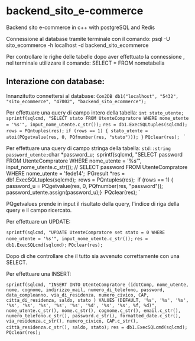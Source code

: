 # backend_sito_e-commerce
Backend sito e-commerce in c++ with postgreSQL and Redis


Connessione al database tramite terminale con il comando:
psql -U sito_ecommerce -h localhost -d backend_sito_ecommerce

Per controllare le righe delle tabelle dopo aver effettuato la connessione , nel terminale utilizzare il comando:
SELECT * FROM nometabella

## Interazione con database:
Innanzitutto connettersi al database:
`Con2DB db1("localhost", "5432", "sito_ecommerce", "47002", "backend_sito_ecommerce");`

Per effettuare una query di campo intero della tabella:
`int stato_utente; `
`sprintf(sqlcmd, "SELECT stato FROM UtenteCompratore WHERE nome_utente = '%s'", input_nome_utente.c_str());`
`res = db1.ExecSQLtuples(sqlcmd);`
`rows = PQntuples(res);`
`if (rows == 1) { stato_utente = atoi(PQgetvalue(res, 0, PQfnumber(res, "stato"))); }`
`PQclear(res); `
`

Per effettuare una query di campo stringa della tabella:
`
std::string password_utente;
`char *password_u;`
`sprintf(sqlcmd, "SELECT password FROM UtenteCompratore WHERE nome_utente = '%s'", input_nome_utente.c_str());   // SELECT password FROM UtenteCompratore WHERE nome_utente = 'fede14';`
`PGresult *res = db1.ExecSQLtuples(sqlcmd);`
`rows = PQntuples(res);`
`if (rows == 1) {`
    `password_u = PQgetvalue(res, 0, PQfnumber(res, "password"));`
    `password_utente.assign(password_u);}`
`PQclear(res); `

PQgetvalues prende in input il risultato della query, l'indice di riga della query e il campo ricercato.



Per effettuare un UPDATE:

`sprintf(sqlcmd, "UPDATE UtenteCompratore set stato = 0 WHERE nome_utente = '%s'", input_nome_utente.c_str());`
`res = db1.ExecSQLcmd(sqlcmd);`
`PQclear(res); `

Dopo di che controllare che il tutto sia avvenuto correttamente con una SELECT.


Per effettuare una INSERT:

`sprintf(sqlcmd, "INSERT INTO UtenteCompratore (idUtComp, nome_utente, nome, cognome, indirizzo_mail, numero_di_telefono, password, data_compleanno, via_di_residenza, numero_civico, CAP, citta_di_residenza, saldo, stato ) VALUES (DEFAULT, '%s', '%s', '%s', '%s', '%s', '%s', '%s', '%s', '%d', '%s', '%s', %f, %d)", nome_utente.c_str(), nome.c_str(), cognome.c_str(), email.c_str(), numero_telefono.c_str(), password.c_str(), formatted_date.c_str(), via_residenza.c_str(), numero_civico, CAP.c_str(), città_residenza.c_str(), saldo, stato);`
`res = db1.ExecSQLcmd(sqlcmd);`
`PQclear(res); `


        
